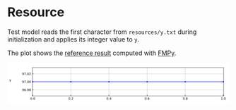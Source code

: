 # Resource

Test model reads the first character from `resources/y.txt` during initialization and applies its integer value to `y`.

The plot shows the [reference result](Resource_ref.csv) computed with [FMPy](https://github.com/CATIA-Systems/FMPy).

![Plot](Resource_ref.svg)
